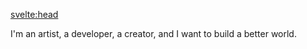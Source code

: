 <svelte:head>
  <title>Kevin R. Whitley - About</title>
</svelte:head>

I'm an artist, a developer, a creator, and I want to build a better world.

